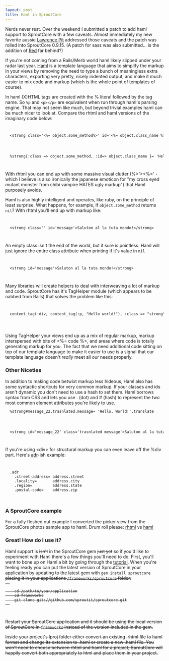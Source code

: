 ```yaml
--- 
layout: post
title: Haml in SproutCore
---
```

Nerds never rest. Over the weekend I submitted a patch to add haml support to SproutCore with a few caveats. Almost immediately my new favorite aussie <a href='http://blog.lawrencepit.com/'>Lawrence Pit</a> addressed those caveats and the patch was rolled into SproutCore 0.9.15. (A patch for sass was also submitted... is the addition of <a href='http://github.com/jessesielaff/red/tree/master'>Red</a> far behind?)

If you're not coming from a Rails/Merb world haml likely slipped under your radar last year.  <a href="http://haml.hamptoncatlin.com/">Haml</a> is a template language that aims to simplify the markup in your views by removing the need to type a bunch of meaningless extra characters, exporting very pretty, nicely indented output, and make it much easier to mix code and markup (which is the whole point of templates of course).

In haml (X)HTML tags are created with the % literal followed by the tag name. So <code>%p</code> and <code>&lt;p&gt;&lt;/p&gt;</code> are equivalent when run through haml's parsing engine.  That may not seem like much, but beyond trivial examples haml can be much nicer to look at. Compare the rhtml and haml versions of the imaginary code below:

<code>
<pre>
  &lt;strong class=&#x27;&lt;%= object.some_method%&gt;&#x27; id=&#x27;&lt;%= object.class_name %&gt;&#x27;&gt;&lt;%= &#x27;Hello, World!&#x27;.translate %&gt;&lt;/strong&gt;
</pre>
</code>

<code>
<pre>
  %strong{:class =&gt; object.some_method, :id=&gt; object.class_name }= &#x27;Hello, World!&#x27;.translate
</pre>
</code>

With rhtml you can end up with some massive visual clutter (%&gt;&#x27;&gt;&lt;%=&#x27; - which I believe is also ironically the japanese emoticon for "my cross eyed mutant monster from chibi vampire HATES ugly markup") that Haml purposely avoids.

Haml is also highly intelligent and operates, like ruby, on the principle of least surprise.  What happens, for example, if <code>object.some_method</code> returns <code>nil</code>?  With rhtml you'll end up with markup like:

<code>
<pre>
  &lt;strong class=&#x27;&#x27; id=&#x27;message&#x27;&gt;Saluton al la tuta mondo!&lt;/strong&gt;
</pre>
</code>

An empty class isn't the end of the world, but it sure is pointless.  Haml will just ignore the entire class attribute when printing if it's value in <code>nil</code>

<code>
<pre>
  &lt;strong id=&#x27;message&#x27;&gt;Saluton al la tuta mondo!&lt;/strong&gt;
</pre>
</code>

Many libraries will create helpers to deal with interweaving a lot of markup and code.  SproutCore has it's TagHelper module (which appears to be nabbed from Rails) that solves the problem like this:
<code>
<pre>
  content_tag(:div, content_tag(:p, &quot;Hello world!&quot;), :class =&gt; &quot;strong&quot;)
</pre>
</code>

Using TagHelper your views end up as a mix of regular markup, markup interspersed with bits of &lt;%= code %&gt;, and areas where code is totally generating markup for you.  The fact that we need additional code sitting on top of our template language to make it easier to use is a signal that our template language doesn't <em>really</em> meet all our needs properly.

<h3>Other Niceties</h3>
In addition to making code betwixt markup less hideous, Haml also has some syntactic shortcuts for very common markup.  If your classes and ids aren't dynamic you don't need to use a hash to set them. Haml borrows syntax from CSS and lets you use . (dot) and # (hash) to represent the two most common element attributes you're likely to use.

<code>
<pre>
  %strong#message_22.trasnlated.message= 'Hello, World!'.translate
</pre>
</code>

<code>
<pre>
  &lt;strong id=&#x27;message_22&#x27; class=&#x27;trasnlated message&#x27;&gt;Saluton al la tuta mondo!&lt;/strong&gt;
</pre>
</code>

If you're using &lt;div&gt; for structural markup you can even leave off the %div part.  Here's <a href='http://microformats.org/wiki/adr'>adr</a>-ish example:

<code>
<pre>
  .adr
    .street-address= address.street
    .locality=       address.city
    .region=         address.state
    .postal-code=    address.zip
</pre>
</code>

<h3>A SproutCore example</h3>
For a fully fleshed out example I converted the picker view from the SproutCore photos sample app to haml.
Drum roll please:
<a href='http://github.com/sproutit/sproutcore-samples/tree/b48e7c99bb2b8170ef818653c31d0a8dc0478135%2Fclients%2Fphotos%2Fenglish.lproj%2Fpicker.rhtml?raw=true'>rhtml</a> vs <a href='http://github.com/trek/thoughtbox/tree/master%2Fhaml_in_sproutcore%2Fpicker.haml?raw=true'>haml</a>

<h3>Great! How do I use it?</h3>
Haml support is <del>isn't</del> in the SproutCore gem <del>just yet</del> so if you'd like to experiment with Haml there's a few things you'll need to do. First, you'll want to bone up on Haml a bit by going through the <a href='http://haml.hamptoncatlin.com/tutorial'>tutorial</a>. When you're feeling ready you can put the latest version of SproutCore in your application by updating to the latest gem with <code>gem install sproutcore</code> <del>placing it in your applications <code>/frameworks/sproutcore</code> folder:

<code>
  <pre>
    cd /path/to/your/application
    cd frameworks
    git clone git://github.com/sproutit/sproutcore.git
  </pre>
</code>

Restart your SproutCore application and it should be using the local version of SproutCore in <code>frameworks</code> instead of the version included in the gem.</del>

Inside your project's lproj folder either convert an existing .rhtml file to haml format and change its extension to .haml  or create a new .haml file.  You won't need to choose between rhtml and haml for a project; SproutCore will happily convert both appropriately to html and place them in your project.
